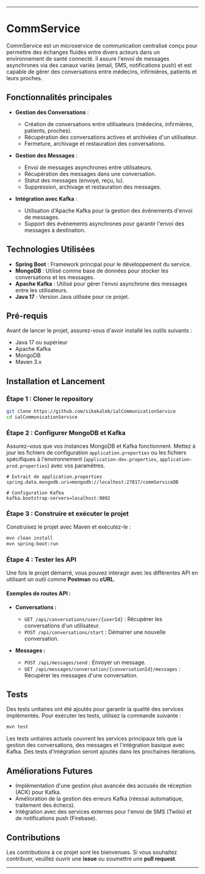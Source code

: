 
---

# CommService

CommService est un microservice de communication centralisé conçu pour permettre des échanges fluides entre divers acteurs dans un environnement de santé connecté. Il assure l'envoi de messages asynchrones via des canaux variés (email, SMS, notifications push) et est capable de gérer des conversations entre médecins, infirmières, patients et leurs proches.

## **Fonctionnalités principales**

- **Gestion des Conversations** :
    - Création de conversations entre utilisateurs (médecins, infirmières, patients, proches).
    - Récupération des conversations actives et archivées d'un utilisateur.
    - Fermeture, archivage et restauration des conversations.

- **Gestion des Messages** :
    - Envoi de messages asynchrones entre utilisateurs.
    - Récupération des messages dans une conversation.
    - Statut des messages (envoyé, reçu, lu).
    - Suppression, archivage et restauration des messages.

- **Intégration avec Kafka** :
    - Utilisation d'Apache Kafka pour la gestion des événements d'envoi de messages.
    - Support des événements asynchrones pour garantir l'envoi des messages à destination.

## **Technologies Utilisées**

- **Spring Boot** : Framework principal pour le développement du service.
- **MongoDB** : Utilisé comme base de données pour stocker les conversations et les messages.
- **Apache Kafka** : Utilisé pour gérer l'envoi asynchrone des messages entre les utilisateurs.
- **Java 17** : Version Java utilisée pour ce projet.

## **Pré-requis**

Avant de lancer le projet, assurez-vous d'avoir installé les outils suivants :

- Java 17 ou supérieur
- Apache Kafka
- MongoDB
- Maven 3.x

## **Installation et Lancement**

### **Étape 1 : Cloner le repository**

```bash
git clone https://github.com/sikakaleb/ialCommunicationService
cd ialCommunicationService
```

### **Étape 2 : Configurer MongoDB et Kafka**

Assurez-vous que vos instances MongoDB et Kafka fonctionnent. Mettez à jour les fichiers de configuration `application.properties` ou les fichiers spécifiques à l'environnement (`application-dev.properties`, `application-prod.properties`) avec vos paramètres.

```properties
# Extrait de application.properties
spring.data.mongodb.uri=mongodb://localhost:27017/commServiceDB

# Configuration Kafka
kafka.bootstrap-servers=localhost:9092
```

### **Étape 3 : Construire et exécuter le projet**

Construisez le projet avec Maven et exécutez-le :

```bash
mvn clean install
mvn spring-boot:run
```

### **Étape 4 : Tester les API**

Une fois le projet démarré, vous pouvez interagir avec les différentes API en utilisant un outil comme **Postman** ou **cURL**.

#### **Exemples de routes API :**

- **Conversations :**
    - `GET /api/conversations/user/{userId}` : Récupérer les conversations d'un utilisateur.
    - `POST /api/conversations/start` : Démarrer une nouvelle conversation.

- **Messages :**
    - `POST /api/messages/send` : Envoyer un message.
    - `GET /api/messages/conversation/{conversationId}/messages` : Récupérer les messages d'une conversation.

## **Tests**

Des tests unitaires ont été ajoutés pour garantir la qualité des services implémentés. Pour exécuter les tests, utilisez la commande suivante :

```bash
mvn test
```

Les tests unitaires actuels couvrent les services principaux tels que la gestion des conversations, des messages et l'intégration basique avec Kafka. Des tests d'intégration seront ajoutés dans les prochaines itérations.

## **Améliorations Futures**

- Implémentation d'une gestion plus avancée des accusés de réception (ACK) pour Kafka.
- Amélioration de la gestion des erreurs Kafka (réessai automatique, traitement des échecs).
- Intégration avec des services externes pour l'envoi de SMS (Twilio) et de notifications push (Firebase).

## **Contributions**

Les contributions à ce projet sont les bienvenues. Si vous souhaitez contribuer, veuillez ouvrir une **issue** ou soumettre une **pull request**.


---

